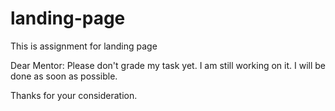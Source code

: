 # landing-page
This is assignment for landing page

Dear Mentor: Please don't grade my task yet. I am still working on it. I will be done as soon as possible.

Thanks for your consideration.

